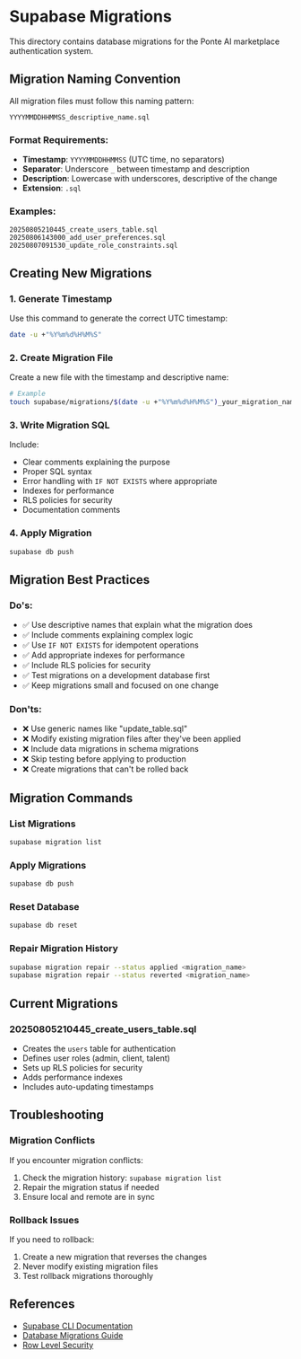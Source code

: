 # Supabase Migrations

This directory contains database migrations for the Ponte AI marketplace authentication system.

## Migration Naming Convention

All migration files must follow this naming pattern:

```
YYYYMMDDHHMMSS_descriptive_name.sql
```

### Format Requirements:
- **Timestamp**: `YYYYMMDDHHMMSS` (UTC time, no separators)
- **Separator**: Underscore `_` between timestamp and description
- **Description**: Lowercase with underscores, descriptive of the change
- **Extension**: `.sql`

### Examples:
```
20250805210445_create_users_table.sql
20250806143000_add_user_preferences.sql
20250807091530_update_role_constraints.sql
```

## Creating New Migrations

### 1. Generate Timestamp
Use this command to generate the correct UTC timestamp:

```bash
date -u +"%Y%m%d%H%M%S"
```

### 2. Create Migration File
Create a new file with the timestamp and descriptive name:

```bash
# Example
touch supabase/migrations/$(date -u +"%Y%m%d%H%M%S")_your_migration_name.sql
```

### 3. Write Migration SQL
Include:
- Clear comments explaining the purpose
- Proper SQL syntax
- Error handling with `IF NOT EXISTS` where appropriate
- Indexes for performance
- RLS policies for security
- Documentation comments

### 4. Apply Migration
```bash
supabase db push
```

## Migration Best Practices

### Do's:
- ✅ Use descriptive names that explain what the migration does
- ✅ Include comments explaining complex logic
- ✅ Use `IF NOT EXISTS` for idempotent operations
- ✅ Add appropriate indexes for performance
- ✅ Include RLS policies for security
- ✅ Test migrations on a development database first
- ✅ Keep migrations small and focused on one change

### Don'ts:
- ❌ Use generic names like "update_table.sql"
- ❌ Modify existing migration files after they've been applied
- ❌ Include data migrations in schema migrations
- ❌ Skip testing before applying to production
- ❌ Create migrations that can't be rolled back

## Migration Commands

### List Migrations
```bash
supabase migration list
```

### Apply Migrations
```bash
supabase db push
```

### Reset Database
```bash
supabase db reset
```

### Repair Migration History
```bash
supabase migration repair --status applied <migration_name>
supabase migration repair --status reverted <migration_name>
```

## Current Migrations

### 20250805210445_create_users_table.sql
- Creates the `users` table for authentication
- Defines user roles (admin, client, talent)
- Sets up RLS policies for security
- Adds performance indexes
- Includes auto-updating timestamps

## Troubleshooting

### Migration Conflicts
If you encounter migration conflicts:
1. Check the migration history: `supabase migration list`
2. Repair the migration status if needed
3. Ensure local and remote are in sync

### Rollback Issues
If you need to rollback:
1. Create a new migration that reverses the changes
2. Never modify existing migration files
3. Test rollback migrations thoroughly

## References
- [Supabase CLI Documentation](https://supabase.com/docs/guides/cli)
- [Database Migrations Guide](https://supabase.com/docs/guides/database/migrations)
- [Row Level Security](https://supabase.com/docs/guides/auth/row-level-security) 